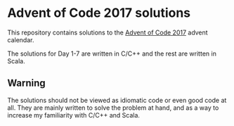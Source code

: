 # Advent of Code 2017 solutions

This repository contains solutions to the [Advent of Code 2017](http://adventofcode.com/2017) 
advent calendar.

The solutions for Day 1-7 are written in C/C++ and the rest are written in Scala.

## Warning

The solutions should not be viewed as idiomatic code or even good code 
at all. They are mainly written to solve the problem at hand, and as a way
to increase my familiarity with C/C++ and Scala.
